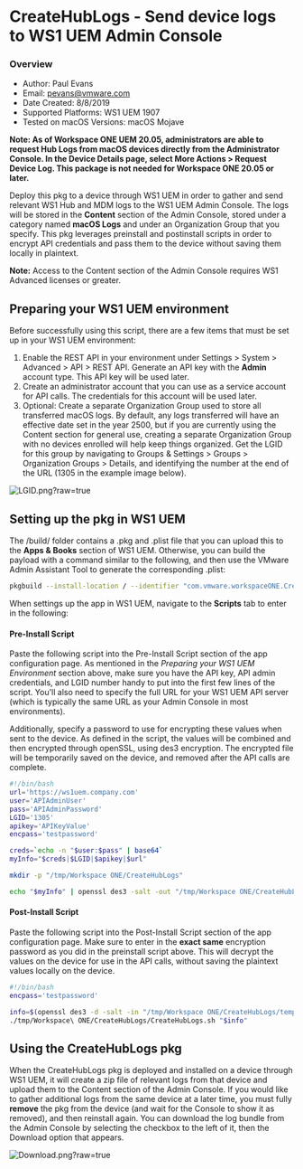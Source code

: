 # CreateHubLogs - Send device logs to WS1 UEM Admin Console

### Overview
* Author: Paul Evans
* Email: pevans@vmware.com
* Date Created: 8/8/2019
* Supported Platforms: WS1 UEM 1907
* Tested on macOS Versions: macOS Mojave

**Note: As of Workspace ONE UEM 20.05, administrators are able to request Hub Logs from macOS devices directly from the Administrator Console.  In the Device Details page, select More Actions > Request Device Log.  This package is not needed for Workspace ONE 20.05 or later.**

Deploy this pkg to a device through WS1 UEM in order to gather and send relevant WS1 Hub and MDM logs to the WS1 UEM Admin Console.  The logs will be stored in the **Content** section of the Admin Console, stored under a category named **macOS Logs** and under an Organization Group that you specify.  This pkg leverages preinstall and postinstall scripts in order to encrypt API credentials and pass them to the device without saving them locally in plaintext.

**Note:** Access to the Content section of the Admin Console requires WS1 Advanced licenses or greater.

## Preparing your WS1 UEM environment
Before successfully using this script, there are a few items that must be set up in your WS1 UEM environment:

1. Enable the REST API in your environment under Settings > System > Advanced > API > REST API.  Generate an API key with the **Admin** account type.  This API key will be used later.
2. Create an administrator account that you can use as a service account for API calls.  The credentials for this account will be used later.
3. Optional: Create a separate Organization Group used to store all transferred macOS logs.  By default, any logs transferred will have an effective date set in the year 2500, but if you are currently using the Content section for general use, creating a separate Organization Group with no devices enrolled will help keep things organized.  Get the LGID for this group by navigating to Groups & Settings > Groups > Organization Groups > Details, and identifying the number at the end of the URL (1305 in the example image below).

![LGID.png?raw=true](/macOS-Samples/Scripts/CreateHubLogs/bin/LGID.png)

## Setting up the pkg in WS1 UEM

The /build/ folder contains a .pkg and .plist file that you can upload this to the **Apps & Books** section of WS1 UEM.  Otherwise, you can build the payload with a command similar to the following, and then use the VMware Admin Assistant Tool to generate the corresponding .plist:

```bash
pkgbuild --install-location / --identifier "com.vmware.workspaceONE.CreateHubLogs" --version "1.0" --root ./payload/ ./build/CreateHubLogs.pkg
```

When settings up the app in WS1 UEM, navigate to the **Scripts** tab to enter in the following:

#### Pre-Install Script

Paste the following script into the Pre-Install Script section of the app configuration page.  As mentioned in the *Preparing your WS1 UEM Environment* section above, make sure you have the API key, API admin credentials, and LGID number handy to put into the first few lines of the script.  You'll also need to specify the full URL for your WS1 UEM API server (which is typically the same URL as your Admin Console in most environments).

Additionally, specify a password to use for encrypting these values when sent to the device.  As defined in the script, the values will be combined and then encrypted through openSSL, using des3 encryption.  The encrypted file will be temporarily saved on the device, and removed after the API calls are complete.

```bash
#!/bin/bash
url='https://ws1uem.company.com'
user='APIAdminUser'
pass='APIAdminPassword'
LGID='1305'
apikey='APIKeyValue'
encpass='testpassword'

creds=`echo -n "$user:$pass" | base64`
myInfo="$creds|$LGID|$apikey|$url"

mkdir -p "/tmp/Workspace ONE/CreateHubLogs"

echo "$myInfo" | openssl des3 -salt -out "/tmp/Workspace ONE/CreateHubLogs/tempinfo" -pass pass:"$encpass"
```

#### Post-Install Script

Paste the following script into the Post-Install Script section of the app configuration page.  Make sure to enter in the **exact same** encryption password as you did in the preinstall script above.  This will decrypt the values on the device for use in the API calls, without saving the plaintext values locally on the device.

```bash
#!/bin/bash
encpass='testpassword'

info=$(openssl des3 -d -salt -in "/tmp/Workspace ONE/CreateHubLogs/tempinfo" -pass pass:"$encpass")
./tmp/Workspace\ ONE/CreateHubLogs/CreateHubLogs.sh "$info"
```

## Using the CreateHubLogs pkg

When the CreateHubLogs pkg is deployed and installed on a device through WS1 UEM, it will create a zip file of relevant logs from that device and upload them to the Content section of the Admin Console.  If you would like to gather additional logs from the same device at a later time, you must fully **remove** the pkg from the device (and wait for the Console to show it as removed), and then reinstall again.  You can download the log bundle from the Admin Console by selecting the checkbox to the left of it, then the Download option that appears.

![Download.png?raw=true](/macOS-Samples/Scripts/CreateHubLogs/bin/Download.png)
